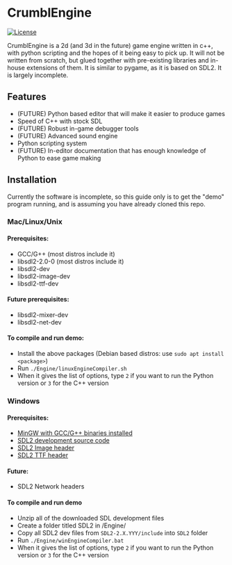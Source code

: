# CrumblEngine
[![License](https://img.shields.io/:license-gplv2-green.svg)](https://tldrlegal.com/license/gnu-general-public-license-v2)

CrumblEngine is a 2d (and 3d in the future) game engine written in c++, with python scripting and the hopes of it being easy to pick up. It will not be written from scratch, but glued together with pre-existing libraries and in-house extensions of them. It is similar to pygame, as it is based on SDL2. It is largely incomplete.

## Features
- (FUTURE) Python based editor that will make it easier to produce games
- Speed of C++ with stock SDL
- (FUTURE) Robust in-game debugger tools
- (FUTURE) Advanced sound engine
- Python scripting system
- (FUTURE) In-editor documentation that has enough knowledge of Python to ease game making

## Installation

Currently the software is incomplete, so this guide only is to get the "demo" program running, and is assuming you have already cloned this repo.

### Mac/Linux/Unix

#### Prerequisites: 
- GCC/G++ (most distros include it)
- libsdl2-2.0-0 (most distros include it)
- libsdl2-dev 
- libsdl2-image-dev
- libsdl2-ttf-dev
#### Future prerequisites:
- libsdl2-mixer-dev
- libsdl2-net-dev

#### To compile and run demo:
- Install the above packages (Debian based distros: use `sudo apt install <package>`)
- Run ``./Engine/linuxEngineCompiler.sh``
- When it gives the list of options, type `2` if you want to run the Python version or `3` for the C++ version

### Windows

#### Prerequisites:
- [MinGW with GCC/G++ binaries installed](https://sourceforge.net/projects/mingw/)
- [SDL2 development source code](https://www.libsdl.org/download-2.0.php)
- [SDL2 Image header](https://www.libsdl.org/projects/SDL_image/)
- [SDL2 TTF header](https://github.com/libsdl-org/SDL_ttf/releases)

#### Future:
- SDL2 Network headers

#### To compile and run demo
- Unzip all of the downloaded SDL development files
- Create a folder titled SDL2 in /Engine/
- Copy all SDL2 dev files from `SDL2-2.X.YYY/include` into `SDL2` folder
- Run ``./Engine/winEngineCompiler.bat``
- When it gives the list of options, type `2` if you want to run the Python version or `3` for the C++ version